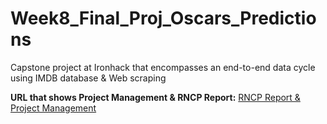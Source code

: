 # Week8_Final_Proj_Oscars_Predictions
Capstone project at Ironhack that encompasses an end-to-end data cycle using IMDB database & Web scraping

**URL that shows Project Management & RNCP Report:**
[RNCP Report & Project Management](https://delicate-comte-411.notion.site/and-the-Oscars-goes-to-e0c9a3c706d94178bae843b08c3c286f)

